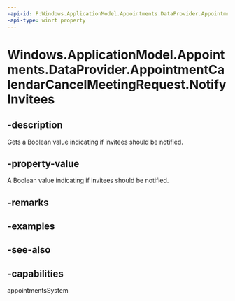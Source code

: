 ```yaml
---
-api-id: P:Windows.ApplicationModel.Appointments.DataProvider.AppointmentCalendarCancelMeetingRequest.NotifyInvitees
-api-type: winrt property
---
```


<!-- Property syntax
public bool NotifyInvitees { get; }
-->

# Windows.ApplicationModel.Appointments.DataProvider.AppointmentCalendarCancelMeetingRequest.NotifyInvitees

## -description
Gets a Boolean value indicating if invitees should be notified.

## -property-value
A Boolean value indicating if invitees should be notified.

## -remarks

## -examples

## -see-also

## -capabilities
appointmentsSystem
